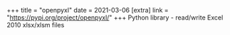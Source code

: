 +++
title = "openpyxl"
date = 2021-03-06
[extra]
link = "https://pypi.org/project/openpyxl/"
+++
Python library - read/write Excel 2010 xlsx/xlsm files

